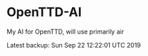 # OpenTTD-AI
My AI for OpenTTD, will use primarily air

Latest backup: Sun Sep 22 12:22:01 UTC 2019
